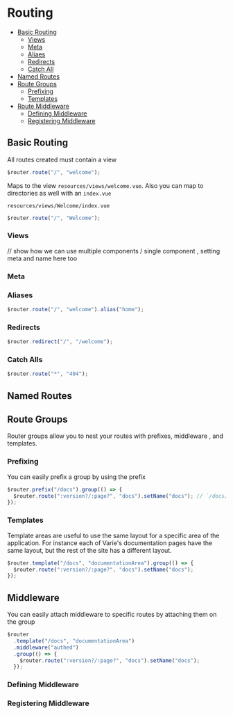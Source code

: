 # Routing

- [Basic Routing](#basic-routing)
    - [Views](#views)
    - [Meta](#meta)
    - [Aliaes](#aliases)
    - [Redirects](#redirects)
    - [Catch All](#catch-alls)
- [Named Routes](#named-routes)
- [Route Groups](#route-groups)
    - [Prefixing](#prefixing)
    - [Templates](#templates)
- [Route Middleware](#middleware)
    - [Defining Middleware](#defining-middleware)
    - [Registering Middleware](#registering-middleware)

<a name="basic-routing"></a>
## Basic Routing

All routes created must contain a view

```js
$router.route("/", "welcome");
```

Maps to the view `resources/views/welcome.vue`. Also you can map to directories as well with an `index.vue`

`resources/views/Welcome/index.vue`

```js
$router.route("/", "Welcome");
```
<a name="views"></a>
### Views
// show how we can use multiple components / single component , setting meta and name here too

<a name="meta"></a>
### Meta

<a name="aliases"></a>
### Aliases

```js
$router.route("/", "welcome").alias("home");
```

<a name="redirects"></a>
### Redirects

```js
$router.redirect("/", "/welcome");
```


<a name="catch-alls"></a>
### Catch Alls

```js
$router.route("*", "404");
```

<a name="named-routes"></a>
## Named Routes

<a name="route-groups"></a>
## Route Groups

Router groups allow you to nest your routes with prefixes, middleware , and templates.

<a name="prefixing"></a>
### Prefixing
 
 You can easily prefix a group by using the prefix

```js
$router.prefix("/docs").group(() => {
  $router.route(":version?/:page?", "docs").setName("docs"); // `/docs/master/routing`
});
```

<a name="templates"></a>
### Templates 

Template areas are useful to use the same layout for a specific area of the application. For instance each of Varie's documentation pages have the same layout, but the rest of the site has a different layout.

```js
$router.template("/docs", "documentationArea").group(() => {
  $router.route(":version?/:page?", "docs").setName("docs");
});
```

<a name="middleware"></a>
## Middleware

You can easily attach middleware to specific routes by attaching them on the group

```js
$router
  .template("/docs", "documentationArea")
  .middleware("authed")
  .group(() => {
    $router.route(":version?/:page?", "docs").setName("docs");
  });
```

<a name="defining-middleware"></a>
### Defining Middleware


<a name="registering-middleware"></a>
### Registering Middleware